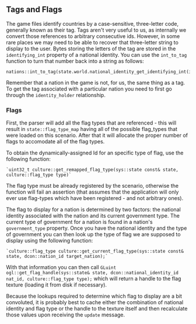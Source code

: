 ## Tags and Flags

The game files identify countries by a case-sensitive, three-letter code, generally known as their tag. Tags aren't very useful to us, as internally we convert those references to arbitrary consecutive ids. However, in some rare places we may need to be able to recover that three-letter string to display to the user. Bytes storing the letters of the tag are stored in the `identifying_int` property of a national identity. You can use the `int_to_tag` function to turn that number back into a string as follows:
```
nations::int_to_tag(state.world.national_identity_get_identifying_int(id_for_a_national_identity))
```
Remember that a nation in the game is not, for us, the same thing as a tag. To get the tag associated with a particular nation you need to first go through the `identity_holder` relationship.

### Flags

First, the parser will add all the flag types that are referenced - this will result in `state::flag_type_map` having all of the possible flag_types that were loaded on this scenario. After that it will allocate the proper number of flags to accomodate all of the flag types.

To obtain the dynamically-assigned Id for an specific type of flag, use the following function:
```
`uint32_t culture::get_remapped_flag_type(sys::state const& state, culture::flag_type type)`
```
The flag type must be already registered by the scenario, otherwise the function will fail an assertion (that assumes that the application will only ever use flag-types which have been registered - and not arbitrary ones).

The flag to display for a nation is determined by two factors: the national identity associated with the nation and its current government type. The current type of government for a nation is found in a nation's `government_type` property. Once you have the national identity and the type of government you can then look up the type of flag we are supposed to display using the following function:
```
`culture::flag_type culture::get_current_flag_type(sys::state const& state, dcon::nation_id target_nation);`
```
With that information you can then call `GLuint ogl::get_flag_handle(sys::state& state, dcon::national_identity_id nat_id, culture::flag_type type);` which will return a handle to the flag texture (loading it from disk if necessary).

Because the lookups required to determine which flag to display are a bit convoluted, it is probably best to cache either the combination of national identity and flag type or the handle to the texture itself and then recalculate those values upon receiving the `update` message. 

